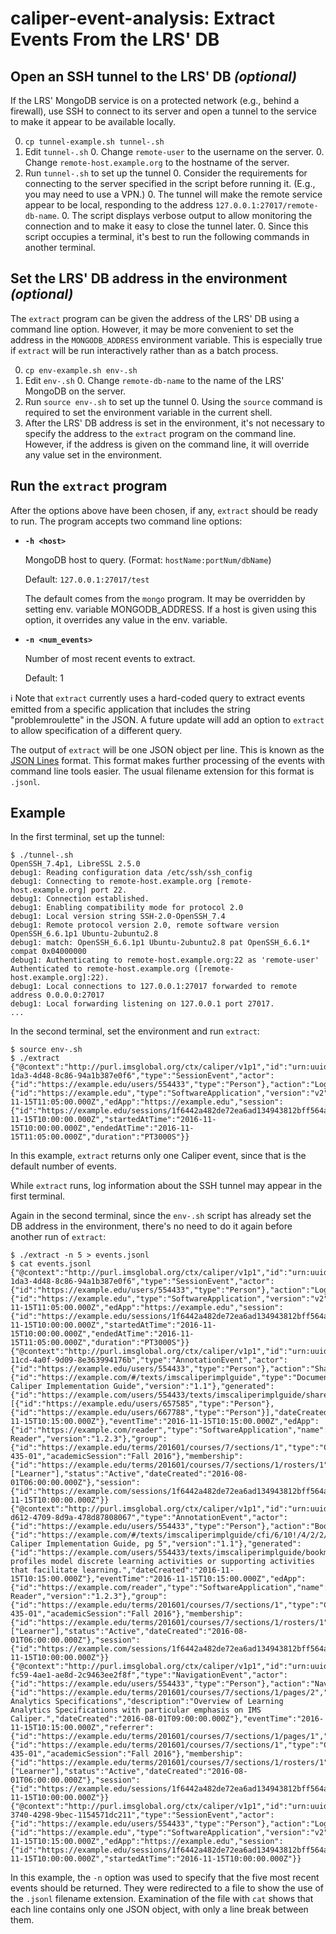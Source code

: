 # caliper-event-analysis: Extract Events From the LRS' DB

## Open an SSH tunnel to the LRS' DB _(optional)_ 

If the LRS' MongoDB service is on a protected network (e.g., behind a 
firewall), use SSH to connect to its server and open a tunnel to the
service to make it appear to be available locally.

0. `cp tunnel-example.sh tunnel-.sh`
0. Edit `tunnel-.sh`
    0. Change `remote-user` to the username on the server.
    0. Change `remote-host.example.org` to the hostname of the server.
0. Run `tunnel-.sh` to set up the tunnel
    0. Consider the requirements for connecting to the server
        specified in the script before running it.
        (E.g., you may need to use a VPN.)
    0. The tunnel will make the remote service appear to be local,
        responding to the address `127.0.0.1:27017/remote-db-name`.
    0. The script displays verbose output to allow monitoring the
        connection and to make it easy to close the tunnel later.
    0. Since this script occupies a terminal, it's best to run the
        following commands in another terminal.
        
## Set the LRS' DB address in the environment _(optional)_ 

The `extract` program can be given the address of the LRS' DB using
a command line option.  However, it may be more convenient to set
the address in the `MONGODB_ADDRESS` environment variable.  This is
especially true if `extract` will be run interactively rather than as
a batch process.

0. `cp env-example.sh env-.sh`
0. Edit `env-.sh`
    0. Change `remote-db-name` to the name of the LRS' MongoDB on the
        server.
0. Run `source env-.sh` to set up the tunnel
    0. Using the `source` command is required to set the environment
        variable in the current shell.
0. After the LRS' DB address is set in the environment, it's not
    necessary to specify the address to the `extract` program on the
    command line.  However, if the address is given on the command line,
    it will override any value set in the environment.

## Run the `extract` program

After the options above have been chosen, if any, `extract` should be 
ready to run.  The program accepts two command line options:

* **`-h <host>`**

    MongoDB host to query. (Format: `hostName:portNum/dbName`)
    
    Default: `127.0.0.1:27017/test`
    
    The default comes from the `mongo` program.  It 
        may be overridden by setting env. variable
        MONGODB_ADDRESS.  If a host is given using this option,
        it overrides any value in the env. variable.

* **`-n <num_events>`**

    Number of most recent events to extract.

    Default: 1

ℹ️ Note that `extract` currently uses a hard-coded query to extract events emitted
from a specific application that includes the string "problemroulette" in the JSON.
A future update will add an option to `extract` to allow specification of a
different query. 

The output of `extract` will be one JSON object per line.  This is known
as the [JSON Lines](http://jsonlines.org/) format.  This format makes further 
processing of the events with command line tools easier.  The usual 
filename extension for this format is `.jsonl`.

## Example

In the first terminal, set up the tunnel:

```
$ ./tunnel-.sh
OpenSSH_7.4p1, LibreSSL 2.5.0
debug1: Reading configuration data /etc/ssh/ssh_config
debug1: Connecting to remote-host.example.org [remote-host.example.org] port 22.
debug1: Connection established.
debug1: Enabling compatibility mode for protocol 2.0
debug1: Local version string SSH-2.0-OpenSSH_7.4
debug1: Remote protocol version 2.0, remote software version OpenSSH_6.6.1p1 Ubuntu-2ubuntu2.8
debug1: match: OpenSSH_6.6.1p1 Ubuntu-2ubuntu2.8 pat OpenSSH_6.6.1* compat 0x04000000
debug1: Authenticating to remote-host.example.org:22 as 'remote-user'
Authenticated to remote-host.example.org ([remote-host.example.org]:22).
debug1: Local connections to 127.0.0.1:27017 forwarded to remote address 0.0.0.0:27017
debug1: Local forwarding listening on 127.0.0.1 port 27017.
...
```

In the second terminal, set the environment and run `extract`:

```
$ source env-.sh
$ ./extract
{"@context":"http://purl.imsglobal.org/ctx/caliper/v1p1","id":"urn:uuid:a438f8ac-1da3-4d48-8c86-94a1b387e0f6","type":"SessionEvent","actor":{"id":"https://example.edu/users/554433","type":"Person"},"action":"LoggedOut","object":{"id":"https://example.edu","type":"SoftwareApplication","version":"v2"},"eventTime":"2016-11-15T11:05:00.000Z","edApp":"https://example.edu","session":{"id":"https://example.edu/sessions/1f6442a482de72ea6ad134943812bff564a76259","type":"Session","user":"https://example.edu/users/554433","dateCreated":"2016-11-15T10:00:00.000Z","startedAtTime":"2016-11-15T10:00:00.000Z","endedAtTime":"2016-11-15T11:05:00.000Z","duration":"PT3000S"}}
```

In this example, `extract` returns only one Caliper event, since that is the default number
of events.

While `extract` runs, log information about the SSH tunnel may appear in the first terminal.

Again in the second terminal, since the `env-.sh` script has already set the DB address in
the environment, there's no need to do it again before another run of `extract`:

```
$ ./extract -n 5 > events.jsonl
$ cat events.jsonl
{"@context":"http://purl.imsglobal.org/ctx/caliper/v1p1","id":"urn:uuid:a438f8ac-1da3-4d48-8c86-94a1b387e0f6","type":"SessionEvent","actor":{"id":"https://example.edu/users/554433","type":"Person"},"action":"LoggedOut","object":{"id":"https://example.edu","type":"SoftwareApplication","version":"v2"},"eventTime":"2016-11-15T11:05:00.000Z","edApp":"https://example.edu","session":{"id":"https://example.edu/sessions/1f6442a482de72ea6ad134943812bff564a76259","type":"Session","user":"https://example.edu/users/554433","dateCreated":"2016-11-15T10:00:00.000Z","startedAtTime":"2016-11-15T10:00:00.000Z","endedAtTime":"2016-11-15T11:05:00.000Z","duration":"PT3000S"}}
{"@context":"http://purl.imsglobal.org/ctx/caliper/v1p1","id":"urn:uuid:3bdab9e6-11cd-4a0f-9d09-8e363994176b","type":"AnnotationEvent","actor":{"id":"https://example.edu/users/554433","type":"Person"},"action":"Shared","object":{"id":"https://example.com/#/texts/imscaliperimplguide","type":"Document","name":"IMS Caliper Implementation Guide","version":"1.1"},"generated":{"id":"https://example.com/users/554433/texts/imscaliperimplguide/shares/1","type":"SharedAnnotation","annotator":"https://example.edu/users/554433","annotated":"https://example.com/#/texts/imscaliperimplguide","withAgents":[{"id":"https://example.edu/users/657585","type":"Person"},{"id":"https://example.edu/users/667788","type":"Person"}],"dateCreated":"2016-11-15T10:15:00.000Z"},"eventTime":"2016-11-15T10:15:00.000Z","edApp":{"id":"https://example.com/reader","type":"SoftwareApplication","name":"ePub Reader","version":"1.2.3"},"group":{"id":"https://example.edu/terms/201601/courses/7/sections/1","type":"CourseSection","courseNumber":"CPS 435-01","academicSession":"Fall 2016"},"membership":{"id":"https://example.edu/terms/201601/courses/7/sections/1/rosters/1","type":"Membership","member":"https://example.edu/users/554433","organization":"https://example.edu/terms/201601/courses/7/sections/1","roles":["Learner"],"status":"Active","dateCreated":"2016-08-01T06:00:00.000Z"},"session":{"id":"https://example.com/sessions/1f6442a482de72ea6ad134943812bff564a76259","type":"Session","startedAtTime":"2016-11-15T10:00:00.000Z"}}
{"@context":"http://purl.imsglobal.org/ctx/caliper/v1p1","id":"urn:uuid:d4618c23-d612-4709-8d9a-478d87808067","type":"AnnotationEvent","actor":{"id":"https://example.edu/users/554433","type":"Person"},"action":"Bookmarked","object":{"id":"https://example.com/#/texts/imscaliperimplguide/cfi/6/10!/4/2/2/2@0:0","type":"Page","name":"IMS Caliper Implementation Guide, pg 5","version":"1.1"},"generated":{"id":"https://example.com/users/554433/texts/imscaliperimplguide/bookmarks/1","type":"BookmarkAnnotation","annotator":"https://example.edu/users/554433","annotated":"https://example.com/#/texts/imscaliperimplguide/cfi/6/10!/4/2/2/2@0:0","bookmarkNotes":"Caliper profiles model discrete learning activities or supporting activities that facilitate learning.","dateCreated":"2016-11-15T10:15:00.000Z"},"eventTime":"2016-11-15T10:15:00.000Z","edApp":{"id":"https://example.com/reader","type":"SoftwareApplication","name":"ePub Reader","version":"1.2.3"},"group":{"id":"https://example.edu/terms/201601/courses/7/sections/1","type":"CourseSection","courseNumber":"CPS 435-01","academicSession":"Fall 2016"},"membership":{"id":"https://example.edu/terms/201601/courses/7/sections/1/rosters/1","type":"Membership","member":"https://example.edu/users/554433","organization":"https://example.edu/terms/201601/courses/7/sections/1","roles":["Learner"],"status":"Active","dateCreated":"2016-08-01T06:00:00.000Z"},"session":{"id":"https://example.com/sessions/1f6442a482de72ea6ad134943812bff564a76259","type":"Session","startedAtTime":"2016-11-15T10:00:00.000Z"}}
{"@context":"http://purl.imsglobal.org/ctx/caliper/v1p1","id":"urn:uuid:ff9ec22a-fc59-4ae1-ae8d-2c9463ee2f8f","type":"NavigationEvent","actor":{"id":"https://example.edu/users/554433","type":"Person"},"action":"NavigatedTo","object":{"id":"https://example.edu/terms/201601/courses/7/sections/1/pages/2","type":"WebPage","name":"Learning Analytics Specifications","description":"Overview of Learning Analytics Specifications with particular emphasis on IMS Caliper.","dateCreated":"2016-08-01T09:00:00.000Z"},"eventTime":"2016-11-15T10:15:00.000Z","referrer":{"id":"https://example.edu/terms/201601/courses/7/sections/1/pages/1","type":"WebPage"},"edApp":"https://example.edu","group":{"id":"https://example.edu/terms/201601/courses/7/sections/1","type":"CourseSection","courseNumber":"CPS 435-01","academicSession":"Fall 2016"},"membership":{"id":"https://example.edu/terms/201601/courses/7/sections/1/rosters/1","type":"Membership","member":"https://example.edu/users/554433","organization":"https://example.edu/terms/201601/courses/7/sections/1","roles":["Learner"],"status":"Active","dateCreated":"2016-08-01T06:00:00.000Z"},"session":{"id":"https://example.edu/sessions/1f6442a482de72ea6ad134943812bff564a76259","type":"Session","startedAtTime":"2016-11-15T10:00:00.000Z"}}
{"@context":"http://purl.imsglobal.org/ctx/caliper/v1p1","id":"urn:uuid:fcd495d0-3740-4298-9bec-1154571dc211","type":"SessionEvent","actor":{"id":"https://example.edu/users/554433","type":"Person"},"action":"LoggedIn","object":{"id":"https://example.edu","type":"SoftwareApplication","version":"v2"},"eventTime":"2016-11-15T10:15:00.000Z","edApp":"https://example.edu","session":{"id":"https://example.edu/sessions/1f6442a482de72ea6ad134943812bff564a76259","type":"Session","user":"https://example.edu/users/554433","dateCreated":"2016-11-15T10:00:00.000Z","startedAtTime":"2016-11-15T10:00:00.000Z"}}
```

In this example, the `-n` option was used to specify that the five most recent events should
be returned.  They were redirected to a file to show the use of the `.jsonl` filename
extension.  Examination of the file with `cat` shows that each line contains only one JSON
object, with only a line break between them.
